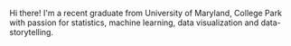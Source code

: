 

<p>  
Hi there! I'm a recent graduate from University of Maryland, College Park with passion for statistics, machine learning, data visualization and data-  storytelling.<br> 
  
<p>
